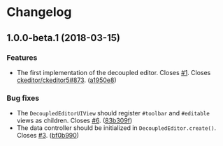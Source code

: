 Changelog
=========

## 1.0.0-beta.1 (2018-03-15)

### Features

* The first implementation of the decoupled editor. Closes [#1](https://github.com/ckeditor/ckeditor5-editor-decoupled/issues/1). Closes [ckeditor/ckeditor5#873](https://github.com/ckeditor/ckeditor5/issues/873). ([a1950e8](https://github.com/ckeditor/ckeditor5-editor-decoupled/commit/a1950e8))

### Bug fixes

* The `DecoupledEditorUIView` should register `#toolbar` and `#editable` views as children. Closes [#6](https://github.com/ckeditor/ckeditor5-editor-decoupled/issues/6). ([83b309f](https://github.com/ckeditor/ckeditor5-editor-decoupled/commit/83b309f))
* The data controller should be initialized in `DecoupledEditor.create()`. Closes [#3](https://github.com/ckeditor/ckeditor5-editor-decoupled/issues/3). ([bf0b990](https://github.com/ckeditor/ckeditor5-editor-decoupled/commit/bf0b990))
